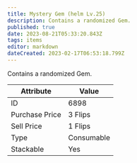 ```yaml
---
title: Mystery Gem (helm Lv.25)
description: Contains a randomized Gem.
published: true
date: 2023-08-21T05:33:20.843Z
tags: items
editor: markdown
dateCreated: 2023-02-17T06:53:18.799Z
---
```


Contains a randomized Gem.

|Attribute|Value|
|-|-|
|ID|6898|
|Purchase Price|3 Flips|
|Sell Price|1 Flips|
|Type|Consumable|
|Stackable|Yes|

